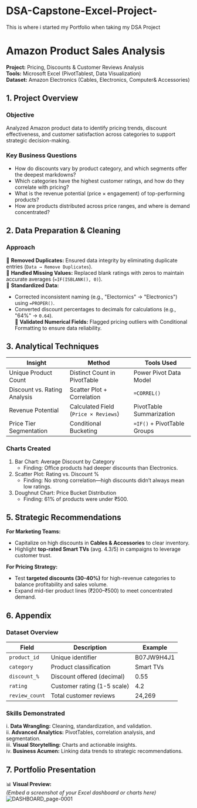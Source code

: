 # DSA-Capstone-Excel-Project-
This is where i started my Portfolio when taking my DSA Project

# **Amazon Product Sales Analysis**  
**Project:** Pricing, Discounts & Customer Reviews Analysis  
**Tools:** Microsoft Excel (PivotTablest, Data Visualization)  
**Dataset:** Amazon Electronics (Cables, Electronics, Computer& Accessories)

## **1. Project Overview**  
### **Objective**  
Analyzed Amazon product data to identify pricing trends, discount effectiveness, and customer satisfaction across categories to support strategic decision-making.

### **Key Business Questions**  
- How do discounts vary by product category, and which segments offer the deepest markdowns?
- Which categories have the highest customer ratings, and how do they correlate with pricing?
- What is the revenue potential (price × engagement) of top-performing products?
- How are products distributed across price ranges, and where is demand concentrated?

## **2. Data Preparation & Cleaning**  
### **Approach**  
🔹 **Removed Duplicates:** Ensured data integrity by eliminating duplicate entries (`Data → Remove Duplicates`).  
🔹 **Handled Missing Values:** Replaced blank ratings with zeros to maintain accurate averages (`=IF(ISBLANK(), 0)`).  
🔹 **Standardized Data:**  
   - Corrected inconsistent naming (e.g., "Electornics" → "Electronics") using `=PROPER()`.  
   - Converted discount percentages to decimals for calculations (e.g., "64%" → `0.64`).  
🔹 **Validated Numerical Fields:** Flagged pricing outliers with Conditional Formatting to ensure data reliability.

## **3. Analytical Techniques**  
| **Insight**                  | **Method**                          | **Tools Used**               |  
|-------------------------------|-------------------------------------|-------------------------------|  
| Unique Product Count          | Distinct Count in PivotTable        | Power Pivot Data Model        |  
| Discount vs. Rating Analysis  | Scatter Plot + Correlation          | `=CORREL()`                   |  
| Revenue Potential             | Calculated Field (`Price × Reviews`)| PivotTable Summarization      |  
| Price Tier Segmentation       | Conditional Bucketing               | `=IF()` + PivotTable Groups   |

  ### Charts Created  
1. Bar Chart: Average Discount by Category  
   - Finding: Office products had deeper discounts than Electronics.  
2. Scatter Plot: Rating vs. Discount %  
   - Finding: No strong correlation—high discounts didn’t always mean low ratings.  
3. Doughnut Chart: Price Bucket Distribution  
   - Finding: 61% of products were under ₹500.

## **5. Strategic Recommendations**  
 **For Marketing Teams:**  
   - Capitalize on high discounts in **Cables & Accessories** to clear inventory.  
   - Highlight **top-rated Smart TVs** (avg. 4.3/5) in campaigns to leverage customer trust.  

 **For Pricing Strategy:**  
   - Test **targeted discounts (30-40%)** for high-revenue categories to balance profitability and sales volume.  
   - Expand mid-tier product lines (₹200–₹500) to meet concentrated demand.

## **6. Appendix**  
### **Dataset Overview**  
| **Field**          | **Description**                     | **Example**        |  
|---------------------|-------------------------------------|--------------------|  
| `product_id`        | Unique identifier                   | B07JW9H4J1         |  
| `category`          | Product classification              | Smart TVs          |  
| `discount_%`        | Discount offered (decimal)          | 0.55               |  
| `rating`            | Customer rating (1-5 scale)         | 4.2                |  
| `review_count`      | Total customer reviews              | 24,269             |  

### **Skills Demonstrated**  
i. **Data Wrangling:** Cleaning, standardization, and validation.  
ii. **Advanced Analytics:** PivotTables, correlation analysis, and segmentation.  
iii. **Visual Storytelling:** Charts and actionable insights.  
iv. **Business Acumen:** Linking data trends to strategic recommendations. 

## **7. Portfolio Presentation**  
📊 **Visual Preview:**  
*(Embed a screenshot of your Excel dashboard or charts here)* 
![DASHBOARD_page-0001](https://github.com/user-attachments/assets/47e2718f-23d8-4a4c-abe5-3c4cddad8734)
